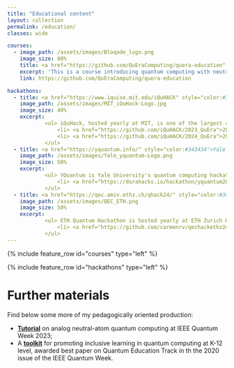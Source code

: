 ```yaml
---
title: "Educational content"
layout: collection
permalink: /education/
classes: wide

courses:
  - image_path: /assets/images/Bloqade_logo.png
    image_size: 80%
    title: <a href="https://github.com/QuEraComputing/quera-education" style="color:#343434">Quantum Computing with Neutral Atoms</a><a href="https://github.com/QuEraComputing/quera-education" style="color:#000000"><i class="fa-solid fa-link"></i></a>
    excerpt: 'This is a course introducing quantum computing with neutral atoms. Rather than focusing on the basics of quantum computing, a subject well covered in many places, this material targets expert-level thinking for programming many-body quantum systems. Practice and operation is done via the *Bloqade* platform, with materials covering both the [**Julia**](https://queracomputing.github.io/Bloqade.jl/stable/) and [**Python**](https://bloqade.quera.com/latest/) (in development) versions of the package.  An interactive self-study course, with quizzes, can be accessed in [**this qbook**](https://qbook.quera.com/) platform. The content is hosted on GitHub and was developed under my direction by me and colleagues from QuEra Computing.'
    link: https://github.com/QuEraComputing/quera-education

hackathons:
  - title: <a href="https://www.iquise.mit.edu/iQuHACK" style="color:#343434">MIT iQuHack</a><a href="https://www.iquise.mit.edu/iQuHACK" style="color:#000000"><i class="fa-solid fa-link"></i></a>
    image_path: /assets/images/MIT_iQuHack-Logo.jpg
    image_size: 40%
    excerpt: 
            <ul> iQuHack, hosted yearly at MIT, is one of the largest and most successful quantum computing hackathon events in the world. Find here repos with challenge problems I have curated and mentored for various issues of this event,
                <li> <a href="https://github.com/iQuHACK/2023_QuEra">2023</a> </li>
                <li> <a href="https://github.com/iQuHACK/2024_QuEra">2024</a> </li>
            </ul>
  - title: <a href="https://yquantum.info/" style="color:#343434">Yale YQuantum</a><a href="https://yquantum.info/" style="color:#000000"><i class="fa-solid fa-link"></i></a>
    image_path: /assets/images/Yale_yquantum-Logo.png
    image_size: 50%
    excerpt: 
            <ul> YQuantum is Yale University's quantum computing hackaton, and debutted in 2024. Find here repos with challenge problems I have curated and mentored for various issues of this event,
                <li> <a href="https://dorahacks.io/hackathon/yquantum2024/quera-challenge-track">2023</a> </li>
            </ul>
  - title: <a href="https://qec.amiv.ethz.ch/qhack24/" style="color:#343434">ETH Q Hackathon</a><a href="https://qec.amiv.ethz.ch/qhack24/" style="color:#000000"><i class="fa-solid fa-link"></i></a>
    image_path: /assets/images/QEC_ETH.png
    image_size: 50%
    excerpt: 
            <ul> ETH Quantum Hackathon is hosted yearly at ETH Zurich Hoggenberg's campus. In this event I usually collaborate with quantum computing end-user companies, such as Moody's analytics, for challenge curation and mentoring. Find below some materials of past events,
                <li> <a href="https://github.com/carmenrv/qechackethz24/">2023</a> </li>
            </ul>
---
```


{% include feature_row id="courses" type="left" %}

{% include feature_row id="hackathons" type="left" %}

# Further materials

Find below some more of my pedagogically oriented production:
* [**Tutorial**](https://github.com/QuEraComputing/quera-education/tree/main/IEEE_2023) on analog neutral-atom quantum computing at IEEE Quantum Week 2023;
* A [**toolkit**](https://ieeexplore.ieee.org/abstract/document/9259951) for promoting inclusive learning in quantum computing at K-12 level, awarded best paper on Quantum Education Track in th the 2020 issue of the IEEE Quantum Week.
